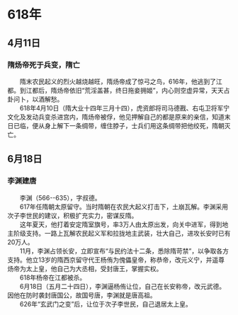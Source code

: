 # 618年
## 4月11日
### 隋炀帝死于兵变，隋亡
　　隋末农民起义的烈火越烧越旺，隋炀帝成了惊弓之鸟，616年，他逃到了江都。到江都后，隋炀帝依旧“荒淫盖甚，终日拖妾拥姬”，内心则空虚异常，天天占卦问卜，以酒解愁。<br>　　618年4月10日（隋大业十四年三月十四），虎资郎将司马德戡、右屯卫将军宁文化及发动兵变杀进宫内，隋炀帝被俘，他见押解自己的都是原来的亲信，知道末日已临，便从身上解下一条绸带，缠住脖子，士兵们用这条绸带把他绞死，隋朝灭亡。
## 6月18日
### 李渊建唐
　　李渊（566--635），字叔德。<br>　　617年任隋朝太原留守。当时隋朝在农民大起义打击下，土崩瓦解。李渊采用次子李世民的建议，积极扩充实力，密谋反隋。<br>　　这年夏天，他打着安定隋室旗号，率3万人由太原出发，向关中进军，得到地主阶级支持。一路上瓦解农民起义军和拉拢地主武装，壮大自己，进攻长安时已有20万人。<br>　　11月，李渊占领长安，立即宣布“与民约法十二条，悉除隋苛禁”，以争取各方支持。他立13岁的隋西京留守代王杨侑为傀儡皇帝，称恭帝，改元义宁，并遥尊炀帝为太上皇，他自己为大丞相，受封唐王，掌握实权。<br>　　618年杨帝在江都被杀。<br>　　6月18日（五月二十四日），李渊逼杨侑让位，自己在长安称帝，改元武德。因他在防时袭封唐国公，故国号唐，李渊就是唐高祖。<br>　　626年“玄武门之变”后，让位于次子李世民，自己退居太上皇。
<comment/>